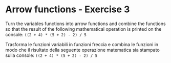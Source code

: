 # Arrow functions - Exercise 3

Turn the variables functions into arrow functions and combine the functions so that the result of the following mathematical operation is printed on the console: `((2 + 4) * (5 + 2) - 2) / 5`

Trasforma le funzioni variabili in funzioni freccia e combina le funzioni in modo che il risultato della seguente operazione matematica sia stampato sulla console: `((2 + 4) * (5 + 2) - 2) / 5`